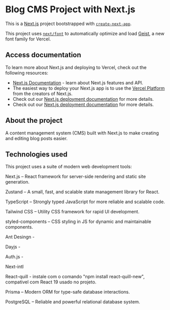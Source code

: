 # Blog CMS Project with Next.js

This is a [Next.js](https://nextjs.org) project bootstrapped with [`create-next-app`](https://nextjs.org/docs/app/api-reference/cli/create-next-app).

This project uses [`next/font`](https://nextjs.org/docs/app/building-your-application/optimizing/fonts) to automatically optimize and load [Geist](https://vercel.com/font), a new font family for Vercel.

## Access documentation

To learn more about Next.js and deploying to Vercel, check out the following resources:

- [Next.js Documentation](https://nextjs.org/docs) - learn about Next.js features and API.
- The easiest way to deploy your Next.js app is to use the [Vercel Platform](https://vercel.com/new?utm_medium=default-template&filter=next.js&utm_source=create-next-app&utm_campaign=create-next-app-readme) from the creators of Next.js.
- Check out our [Next.js deployment documentation](https://nextjs.org/docs/app/building-your-application/deploying) for more details.
- Check out our [Next.js deployment documentation](https://nextjs.org/docs/app/building-your-application/deploying) for more details.

## About the project

A content management system (CMS) built with Next.js to make creating and editing blog posts easier.

## Technologies used
This project uses a suite of modern web development tools:

Next.js – React framework for server-side rendering and static site generation.

Zustand – A small, fast, and scalable state management library for React.

TypeScript – Strongly typed JavaScript for more reliable and scalable code.

Tailwind CSS – Utility CSS framework for rapid UI development.

styled-components – CSS styling in JS for dynamic and maintainable components.

Ant Desingn - 

Dayjs - 

Auth.js - 

Next-intl

React-quill - instale com o comando "npm install react-quill-new", compativel com React 19 usado no projeto.

Prisma – Modern ORM for type-safe database interactions.

PostgreSQL – Reliable and powerful relational database system.